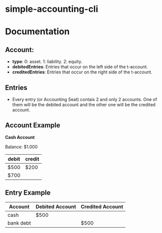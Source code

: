 # simple-accounting-cli

# Documentation

## Account:

- **type**: 0: asset. 1: liability. 2: equity.
- **debitedEntries**: Entries that occur on the left side of the t-account.
- **creditedEntries**: Entries that occur on the right side of the t-account.

## Entries

- Every entry (or Accounting Seat) contais 2 and only 2 accounts. One of them will be the debited account and the other one will be the credited account.

## Account Example

**Cash Account**

Balance: $1.000

| debit | credit |
| ----- | ------ |
| $500  | $200   |
| $700  |        |

## Entry Example

| **Account** | **Debited Account** | **Credited Account** |
| ----------- | ------------------- | -------------------- |
| cash        | $500                |                      |
| bank debt   |                     | $500                 |
